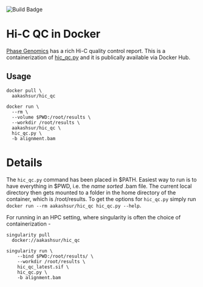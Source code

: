 ![Build Badge](https://github.com/aakashsur/docker-hic-qc/actions/workflows/continuous-integration.yml/badge.svg)


# Hi-C QC in Docker

[Phase Genomics](https://phasegenomics.github.io/) has a rich Hi-C quality control report. This is a containerization of [hic_qc.py](https://github.com/phasegenomics/hic_qc) and it is publically available via Docker Hub. 


## Usage

```
docker pull \
  aakashsur/hic_qc

docker run \
  --rm \
  --volume $PWD:/root/results \
  --workdir /root/results \
  aakashsur/hic_qc \
  hic_qc.py \
  -b alignment.bam
```

# Details

The `hic_qc.py` command has been placed in $PATH. Easiest way to run is to have everything in $PWD, i.e. the *name sorted* .bam file. The current local directory then gets mounted to a folder in the home directory of the container, which is /root/results. To get the options for `hic_qc.py` simply run `docker run --rm aakashsur/hic_qc hic_qc.py --help`. 

For running in an HPC setting, where singularity is often the choice of containerization -  

```
singularity pull 
  docker://aakashsur/hic_qc
  
singularity run \
    --bind $PWD:/root/results/ \
    --workdir /root/results \
    hic_qc_latest.sif \
    hic_qc.py \
    -b alignment.bam
```
